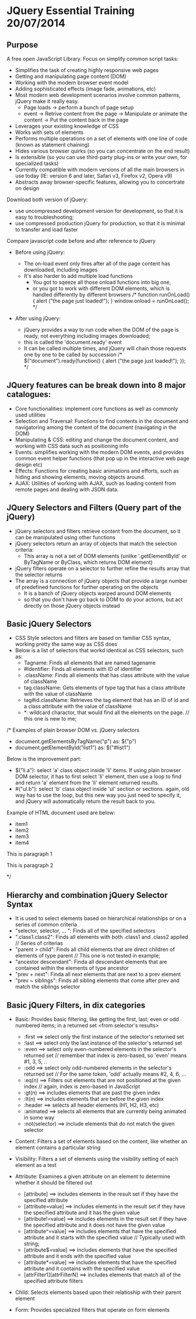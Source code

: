 JQuery Essential Training           20/07/2014
=====================

Purpose
-----------
A free open JavaScript Library. Focus on simplify common script tasks:
- Simplifies the task of creating highly responsive web pages
- Getting and manipulating page content (DOM)
- Working with the modern browser event model
- Adding sophisticated effects (image fade, animations, etc)
- Most modern web development scenarios involve common patterns, jQuery make it really easy.
    + Page loads -> perform a bunch of page setup
    + event -> Retrive content from the page -> Manipulate or animate the content -> Put the content back in the page
- Leverages your existing knowledge of CSS
- Works with sets of elements
- Performs multiple operations on a set of elements with one line of code (known as statement chaining)
- Hides various browser quirks (so you can concentrate on the end result)
- Is extensible (so you can use third-party plug-ins or write your own, for specialized tasks)
- Currently compatible with modern versions of all the main browsers in use today (IE: version 6 and later, Safari v3, Firefox v2, Opera v9)
- Abstracts away browser-specific features, allowing you to concertrate on design

Download both version of jQuery:
- use uncompressed development version for development, so that it is easy to troubleshooting;
- use compressed production jQuery for production, so that it is minimal to transfer and load faster

Compare javascript code before and after reference to jQuery
- Before using jQuery:
    + The on-load event only fires after all of the page content has downloaded, including images
    + It's also harder to add multiple load functions 
        *  You got to sqeeze all those onload functions into big one,
        *  or you got to work with different DOM elements, which is handled differently by different browsers
/*
function runOnLoad() {
    alert ("the page just loaded!");
}
window.onload = runOnLoad();
 */

- After using jQuery:
    + jQuery provides a way to run code when the DOM of the page is ready, not everything including images downloaded;
    + this is called the 'document.ready' event
    + It can be called multiple times, and jQuery will chain those requests one by one to be called by succession
/*
$("document").ready(function() {
    alert ("the page just loaded!");
});
 */

JQuery features can be break down into 8 major catalogues:
-------------------------------------------------------------------------------
- Core functionalities: implement core functions as well as commonly used utilities
- Selection and Traversal: Functions to find contents in the document and navigatoring among the content of the document (navigating in the DOM)
- Manipulating & CSS: editing and change the document content, and working with CSS data such as positioning info
- Events: simplifies working with the modern DOM events, and provides common event helper functions (that pop up in the interactive web page design etc)
- Effects: Functions for creating basic animations and efforts, such as hiding and showing elements, moving objects around. 
- AJAX: Utilities of working with AJAX, such as loading content from remote pages and dealing with JSON data.

JQuery Selectors and Filters (Query part of the jQuery)
------------------------------------------------------------------------------
- jQuery selectors and filters retrieve content from the document, so it can be manipulated using other functions
- jQuery selectors return an array of objects that match the selection criteria:
    + This array is not a set of DOM elements (unlike '.getElementById' or ByTagName or ByClass, which returns DOM element)
- jQuery filters operate on a selector to further refine the results array that the selector returns
- The array is a connection of jQuery objects that provide a large number of predefined functions for further operating on the objects
    + It is a banch of jQuery objects warped around DOM elements
    + so that you don't have go back to DOM to do your actions, but act directly on those jQuery objects instead

Basic jQuery Selectors
-----------------------------------
- CSS Style selectors and filters are based on familiar CSS syntax, working pretty the same way as CSS does
- Below is a list of selectors that workd identical as CSS selectors, such as:
    + Tagname:  Finds all elements that are named tagename
    + #Identifier:   Finds all elements with ID of identifier
    + .className:   Finds all elements that has class attribute with the value of className
    + tag.className:   Gets elements of type tag that has a class attribute with the value of className
    + tag#id.className:   Retrieves the tag element that has an ID of id and a class attribute with the value of className
    + *: wildcard charactor, that would find all the elements on the page.  // this one is new to me;

/*  Examples of plain browser DOM vs. jQuery selectors
- document.getElementsByTagName("p")              as:             $("p")
- document.getElementById("list1")                        as:            $("#list1")

Below is the improvement part:
- $("li.a"): select 'a' class object inside 'li' items. If using plain browser DOM selector, it has to first select 'li' element, then use a loop to find and return 'a' element from the 'li' element returned results.
- #("ul.b"): select 'b' class object inside 'ul' section or sections. again, old way has to use the loop, but this new way you just need to specify it, and jQuery will automatically return the result back to you.

Example of HTML document used are below:
<!DOCTYPE html>
<html>
<head>
    <title>Document</title>
</head>
<body>
    <ul id="list1">
        <li class="a">item1</li>
        <li class="b">item2</li>
        <li class="a">item3</li>
        <li class="b">item4</li>
    </ul>
    <p>This is paragraph 1</p>
    <p>This is paragraph 2</p>
</body>
</html>
 */

Hierarchy and combination jQuery Selector Syntax
-------------------------------------------------------------------
- It is used to select elements based on hierarchical relationships or on a series of common criteria
- "selector, selector, ... ": Finds all of the specified selectors
- ".class1.class2": Finds all elements with both .class1 and .class2 applied // Series of criterias
- "parent > child": Finds all child elements that are direct children of elements of type parent    // This one is not tested in example;
- "ancestor descendant": Finda all descendant elements that are contained within the elements of type ancestor
- "prev + next": Finda all next elements that are next to a prev element
- "prev ~ siblings": Finds all sibling elements that come after prev and match the siblings selector

Basic jQuery Filters, in dix categories
--------------------------------
- Basic: Provides basic filtering, like getting the first, last; even or odd numbered items; in a returned set <from selector's results>
    + :first ==> select only the first instance of the selector's returned set
    + :last ==> select only the last instance of the selector's returned set
    + :even ==> select only even-numbered elements in the selector's returned set     // remember that index is zero-based, so 'even' means #1, 3, 5, ..
    + :odd ==> select only odd-numbered elements in the selector's returned set        // For the same token, 'odd' actually means #2, 4, 6, ...
    + :eq(n) ==> Filters out elements that are not positioned at the given index           // again, index is zero-based in JavaScript
    + :gt(n) ==> includes elements that are past the given index
    + :lt(n) ==> includes elements that are before the given index
    + :header ==>   selects all header elements (H1, H2, H3, etc)
    + :animated ==> selects all elements that are currently being animated in some way
    + :not(selector) ==> include elements that do not match the given selector
    
- Content: Filters a set of elements based on the content, like whether an element contains a particular string

- Visibility: Filters a set of elements using the visibility setting of each element as a test

- Attribute: Examines a given attribute on an element to determine whether it should be filtered out
    + [attribute] ==> includes elements in the result set if they have the specified attribute
    + [attribute=value] ==> includes elements in the result set if they have the specified attribute and it has the given value
    + [attribute!=value] ==> includes elements in the result set if they have the specified attribute and it does not have the given value
    + [attribute^=value] ==> includes elements that have the specified attribute and it starts with the specified value    // Typically used with string;
    + [attribute$=value] ==> includes elements that have the specified attribute and it ends with the specified value
    + [attribute*=value] ==> includes elements that have the specified attribute and it contains with the specified value
    + [attrFilter1][attrFilterN] ==> includes elements that match all of the specified attribute filters

- Child: Selects elements based upon their relatioship with their parent element

- Form: Provides specialized filters that operate on form elements



